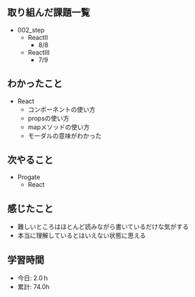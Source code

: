 ## 取り組んだ課題一覧
- 002_step
  - ReactⅡ
    - 8/8
  - ReactⅢ
    - 7/9
   
## わかったこと
- React
  - コンポーネントの使い方
  - propsの使い方
  - mapメソッドの使い方
  - モーダルの意味がわかった
 
## 次やること
- Progate
  - React
    
## 感じたこと
- 難しいところはほとんど読みながら書いているだけな気がする
- 本当に理解しているとはいえない状態に思える
  
## 学習時間
- 今日: 2.0ｈ
- 累計: 74.0h
